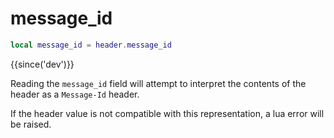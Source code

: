 # message_id

```lua
local message_id = header.message_id
```

{{since('dev')}}

Reading the `message_id` field will attempt to interpret the contents
of the header as a `Message-Id` header.

If the header value is not compatible with this representation, a lua error
will be raised.
